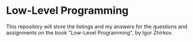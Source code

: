 # Low-Level Programming

This repository will store the listings and my answers for the questions and assignments on the book "Low-Level Programming", by Igor Zhirkov.
